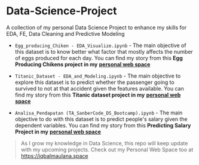 # Data-Science-Project
A collection of my personal Data Science Project to enhance my skills for EDA, FE, Data Cleaning and Predictive Modeling

- `Egg_producing_Chiken - EDA_Visualize.ipynb` - The main objective of this dataset is to know better what factor that mostly affects the number of eggs produced for each day. You can find my story from this **Egg Producing Chikens project in my** [**personal web space**](https://www.iqbalmaulana.space/2020/05/egg-producing-chickens-dataset.html)

- `Titanic_Dataset - EDA_and_Modeling.ipynb` - The main objective to explore this dataset is to predict whether the passenger going to survived to not at that accident given the features available. You can find my story from this **Titanic dataset project in my** [**personal web space**](https://www.iqbalmaulana.space/2020/05/titanic-dataset-eda20.html)

- `Analisa_Pendapatan (TA_SanberCode_DS_Bootcamp).ipynb` - The main objective to do with this dataset is to predict people's salary given the dependent variables. You can find my story from this **Predicting Salary Project in my** [**personal web space**](https://www.iqbalmaulana.space/2020/05/exploring-and-modeling-salary-dataset.html)

> As I grow my knowledge in Data Science, this repo will keep update with my upcoming projects. Check out my Personal Web Space too at https://iqbalmaulana.space
